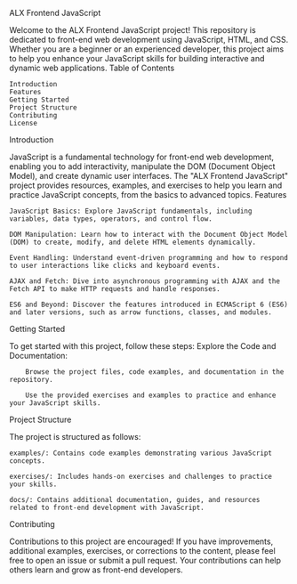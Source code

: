 ALX Frontend JavaScript

Welcome to the ALX Frontend JavaScript project! This repository is dedicated to front-end web development using JavaScript, HTML, and CSS. Whether you are a beginner or an experienced developer, this project aims to help you enhance your JavaScript skills for building interactive and dynamic web applications.
Table of Contents

    Introduction
    Features
    Getting Started
    Project Structure
    Contributing
    License

Introduction

JavaScript is a fundamental technology for front-end web development, enabling you to add interactivity, manipulate the DOM (Document Object Model), and create dynamic user interfaces. The "ALX Frontend JavaScript" project provides resources, examples, and exercises to help you learn and practice JavaScript concepts, from the basics to advanced topics.
Features

    JavaScript Basics: Explore JavaScript fundamentals, including variables, data types, operators, and control flow.

    DOM Manipulation: Learn how to interact with the Document Object Model (DOM) to create, modify, and delete HTML elements dynamically.

    Event Handling: Understand event-driven programming and how to respond to user interactions like clicks and keyboard events.

    AJAX and Fetch: Dive into asynchronous programming with AJAX and the Fetch API to make HTTP requests and handle responses.

    ES6 and Beyond: Discover the features introduced in ECMAScript 6 (ES6) and later versions, such as arrow functions, classes, and modules.

Getting Started

To get started with this project, follow these steps:
    Explore the Code and Documentation:

        Browse the project files, code examples, and documentation in the repository.

        Use the provided exercises and examples to practice and enhance your JavaScript skills.

Project Structure

The project is structured as follows:

    examples/: Contains code examples demonstrating various JavaScript concepts.

    exercises/: Includes hands-on exercises and challenges to practice your skills.

    docs/: Contains additional documentation, guides, and resources related to front-end development with JavaScript.

Contributing

Contributions to this project are encouraged! If you have improvements, additional examples, exercises, or corrections to the content, please feel free to open an issue or submit a pull request. Your contributions can help others learn and grow as front-end developers.
